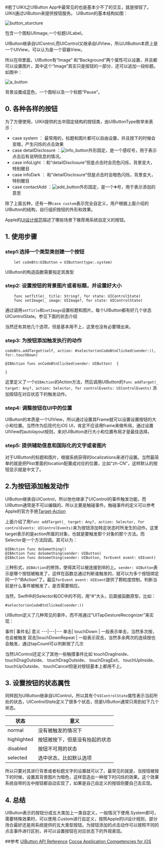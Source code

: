 #庖丁UIKit之UIButton
App中最常见的也是基本少不了的交互，就是按钮了。UIKit通过UIButton来提供按钮服务。 
UIButton的基本结构如图：

![button_sturcture](http://images.libcz.com:8000/images/blog/iOS/ui/uibutton/images/button_structure.png)

包含一个图标UIImage,一个标题UILabel。

UIButton继承自UIControl,而UIControl又继承自UIView，所以UIButton本质上是一个UIView，可以认为是一个容器View。

所以在IB里面，UIButton有“Image” 和“Background”两个属性可以设置，并且都可以设置图片，其中这个“Image”其实只是按钮的一部分，还可以追加一段标题。如图中：

![a_button](http://images.libcz.com:8000/images/blog/iOS/ui/uibutton/images/a_button.png)

背景设置成蓝色，一个图标以及一个标题“Pause”。



## 0. 各种各样的按钮

为了方便使用，UIKit提供的五中固定结构的按钮类，由UIButtonType枚举来表示：

* case system ： 最常用的，标题和图片都可以自由设置，并且按下的时候会变暗，产生闪烁的点击效果
* case detailDisclosure ：![info_button](http://images.libcz.com:8000/images/blog/iOS/ui/uibutton/images/info_button.png)外形固定，是一个感叹号，用于表示点击后有说明信息的情况。
* case infoLight ：和“detailDisclosure”但是点击时会亮色闪烁，背景变大，特别醒目
* case infoDark ： 和“detailDisclosure”但是点击时会暗色闪烁，背景变大，特别醒目
* case contactAdd ：![add_button](http://images.libcz.com:8000/images/blog/iOS/ui/uibutton/images/add_button.png)外形固定，是一个➕号，用于表示添加的意思

除了上面五种，还有一种`case custom`表示完全自定义，用户根据上面介绍的UIButton的结构，自行组织按钮的外形和效果。

Apple的[UI设计规范](https://developer.apple.com/ios/human-interface-guidelines/ui-controls/buttons/)描述了哪些场景下推荐用系统自定义的按钮。


## 1. 使用步骤

### step1:选择一个类型类创建一个按钮

		let codeBtn:UIButton = UIButton(type:.system)
UIButton的构造函数需要指定其类型

### step2: 设置按钮的背景图片或者标题，并设置好大小
	
		func setTitle(_ title: String?, for state: UIControlState)
		func setImage(_ image: UIImage?, for state: UIControlState)
通过调用`setTitle`和`setImage`设置标题和图片。每个UIButton都有好几个状态UIControlState。参见下面的状态介绍



当然还有其他几个选项，但是基本用不上，这里也没有必要理出来。
		
### step3: 为按钮添加触发执行的动作

	codeBtn.addTarget(self, action: #selector(onCodeBtnClicked(sender:)), for:.touchDown)
	
    @IBAction func onCodeBtnClicked(sender: UIButton)  {
        
    }
    
这里定义了一个`@IBAction`的Action方法，然后调用UIButton的`func addTarget(_ target: Any?, action: Selector, for controlEvents: UIControlEvents)`	添加按钮在对应状态下的触发动作。

### step4: 调整按钮在UI中的位置
UIButton的本质是一个UIView，所以通过设置其Frame就可以设置设置按钮的大小和位置。当然作为后现代化iOS UI，肯定不应该用frame来做布局，通过设置UIView的autolayout规则，来对UIButton进行大小和位置布局才是最佳选择。

### step5: 提供辅助信息和国际化的文字或者图片
对于UIButton的标题和图片，根据系统获得的localizations来进行设置。当然最简单的就是把Plist里面的location配置成对应的位置，比如“zh-CN”，这样默认的按钮显示就是中文了。


## 2.为按钮添加触发动作
UIButton继承自UIControl，所以他也继承了UIControl的事件触发功能，而UIButton通常是不可以编辑的，所以主要是触碰事件。触碰事件的定义可以参考Apple的官方手册[Target-Action](https://developer.apple.com/library/prerelease/content/documentation/General/Conceptual/Devpedia-CocoaApp/TargetAction.html#//apple_ref/doc/uid/TP40009071-CH3)

上面介绍了用`func addTarget(_ target: Any?, action: Selector, for controlEvents: UIControlEvents)`来为按钮添加特定状态时所发生的动作。这里target表示的是action所属的对象，也就是要触发那个对象的那个方法。而Selector是一个方法回调。其可以为：

	@IBAction func doSomething()
	@IBAction func doSomething(sender: UIButton)
	@IBAction func doSomething(sender: UIButton, forEvent event: UIEvent)
	
三种形式，`@IBAction`的修饰，使得其可以被连接到IB的上。`sender: UIButton`表示是哪个按钮被触发了，这样在函数总通过判断谁触发的，就可以为多个按钮绑定同一个“IBAction”了。最后`forEvent event: UIEvent`提供了颗粒度控制，判断当前是什么事件被触发了，是否需要相应。

当然，Swift中的Selector和OC中的不同，用“#”大头，后面接函数原型，比如：

	#selector(onCodeBtnClicked(sender:))
UIButton定义了几种常见的事件，而不用通过“UITapGestureRecognizer”来实现：

事件| 事件名| 意义
---|---|--- 单击| touchDown | 一般表示单击，当然多次按，也会被触发
双击|touchDownRepeat | 一般表示双击，当然多余两次的连续按也会触发，通过tapCount可以判断按了几次

当然UIControl还定义了其他一些触摸事件比如
touchDragInside、
touchDragOutside、
touchDragOutside、
touchDragExit、
touchUpInside、
touchUpOutside、
touchCancel但是对按钮基本上都用不上。

## 3. 设置按钮的状态属性
同样因为UIButton继承自UIControl，所以其有个`UIControlState`属性表示当前所处的状态，UIControlState定义了很多个状态，但是UIButton通常只用到如下几个状态。

状态| 意义
---|---
normal| 没有被触发的情况下
highlighted| 按钮被按下，但是没有抬起的状态
disabled| 按钮不可用的状态
selected| 选中状态，比如默认选项

所以只要对其进行背景或者标题文字的设置就可以了。最常见的就是，当按钮被按下的时候，设置其背景图片为暗色，这样营造出一种按下时闪烁的效果。这个效果系统自带的五中按钮都自动实现了，如果是自己自定义的按钮则要自己去实现。

## 4. 总结
UIButton表示的按钮分成五大类加上一类自定义，一般情况下使用.System即可，需要特殊效果时，可以使用.Custom进行自定义，按照Apple的UI设计规则，部分场合最好还是用系统提供的五大类型按钮。为按钮添加的点击动作可以按照不同的点击事件进行区别，并可以设置按钮在对应状态下的外观表现。

##参考
[UIButton API Reference](https://developer.apple.com/reference/uikit/uibutton)
[Cocoa Application Competencies for iOS](https://developer.apple.com/library/content/documentation/General/Conceptual/Devpedia-CocoaApp/TargetAction.html#//apple_ref/doc/uid/TP40009071-CH3)